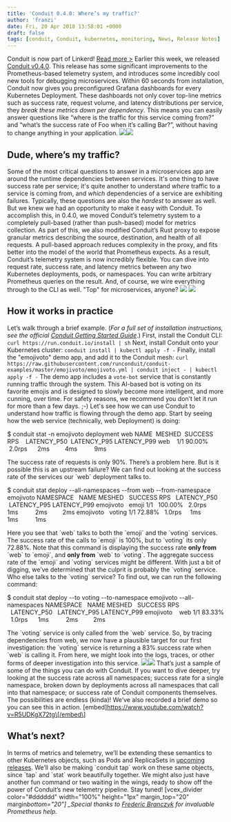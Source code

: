 ```yaml
---
title: 'Conduit 0.4.0: Where’s my traffic?'
author: 'franzi'
date: Fri, 20 Apr 2018 13:58:01 +0000
draft: false
tags: [conduit, Conduit, kubernetes, monitoring, News, Release Notes]
---
```


Conduit is now part of Linkerd! [Read more >](/2018/07/06/conduit-0-5-and-the-future/ 'Conduit is now part of Linkerd announcement') Earlier this week, we released [Conduit v0.4.0](https://github.com/runconduit/conduit/releases/tag/v0.4.0). This release has some significant improvements to the Prometheus-based telemetry system, and introduces some incredibly cool new tools for debugging microservices. Within 60 seconds from installation, Conduit now gives you preconfigured Grafana dashboards for every Kubernetes Deployment. These dashboards not only cover top-line metrics such as success rate, request volume, and latency distributions per service, they _break these metrics down per dependency_. This means you can easily answer questions like “where is the traffic for this service coming from?” and “what’s the success rate of Foo when it’s calling Bar?”, without having to change anything in your application. [![](https://blog.linkerd.io/wp-content/uploads/sites/3/2018/08/Pasted-image-at-2018_04_20-09_28-AM-1024x930-300x272.png)![](https://buoyant.io/wp-content/uploads/2018/04/Pasted-image-at-2018_04_20-09_28-AM-1024x930.png)](https://buoyant.io/wp-content/uploads/2018/04/Pasted-image-at-2018_04_20-09_28-AM.png)

## Dude, where’s my traffic?

Some of the most critical questions to answer in a microservices app are around the runtime dependencies between services. It's one thing to have success rate per service; it's quite another to understand _where_ traffic to a service is coming from, and _which_ dependencies of a service are exhibiting failures. Typically, these questions are also the _hardest_ to answer as well. But we knew we had an opportunity to make it easy with Conduit. To accomplish this, in 0.4.0, we moved Conduit’s telemetry system to a completely pull-based (rather than push-based) model for metrics collection. As part of this, we also modified Conduit’s Rust proxy to expose granular metrics describing the source, destination, and health of all requests. A pull-based approach reduces complexity in the proxy, and fits better into the model of the world that Prometheus expects. As a result, Conduit’s telemetry system is now incredibly flexible. You can dive into request rate, success rate, and latency metrics between any two Kubernetes deployments, pods, or namespaces. You can write arbitrary Prometheus queries on the result. And, of course, we wire everything through to the CLI as well. "Top" for microservices, anyone? ![](https://blog.linkerd.io/wp-content/uploads/sites/3/2018/08/dude-wheres-my-car.gif) ![](https://buoyant.io/wp-content/uploads/2018/04/dude-wheres-my-car.gif)

## How it works in practice

Let’s walk through a brief example. (_For a full set of installation instructions, see the official_ [_Conduit Getting Started Guide_](https://conduit.io/getting-started/).) First, install the Conduit CLI: `curl https://run.conduit.io/install | sh` Next, install Conduit onto your Kubernetes cluster: `conduit install | kubectl apply -f -` Finally, install the "emojivoto" demo app, and add it to the Conduit mesh: `curl https://raw.githubusercontent.com/runconduit/conduit-examples/master/emojivoto/emojivoto.yml | conduit inject - | kubectl apply -f -` The demo app includes a `vote-bot` service that is constantly running traffic through the system. This AI-based bot is voting on its favorite emojis and is designed to slowly become more intelligent, and more cunning, over time. For safety reasons, we recommend you don’t let it run for more than a few days. ;-) Let's see how we can use Conduit to understand how traffic is flowing through the demo app. Start by seeing how the web service (technically, web Deployment) is doing:

\$ conduit stat -n emojivoto deployment web NAME  MESHED  SUCCESS RPS    LATENCY_P50  LATENCY_P95 LATENCY_P99 web    1/1 90.00%  2.0rps      2ms         4ms          9ms

The success rate of requests is only 90%. There’s a problem here. But is it possible this is an upstream failure? We can find out looking at the success rate of the services our \`web\` deployment talks to.

\$ conduit stat deploy --all-namespaces --from web --from-namespace emojivoto NAMESPACE   NAME MESHED   SUCCESS RPS   LATENCY_P50  LATENCY_P95 LATENCY_P99 emojivoto   emoji 1/1   100.00%   2.0rps     1ms          2ms         2ms emojivoto   voting 1/1 72.88%   1.0rps     1ms         1ms          1ms

Here you see that \`web\` talks to both the \`emoji\` and the \`voting\` services. The success rate of the calls to \`emoji\` is 100%, but to \`voting\` its only 72.88%. Note that this command is displaying the success rate **only from** \`web\` to \`emoji\`, and **only from** \`web\` to \`voting\`. The aggregate success rate of the \`emoji\` and \`voting\` services might be different. With just a bit of digging, we’ve determined that the culprit is probably the \`voting\` service. Who else talks to the \`voting\` service? To find out, we can run the following command:

\$ conduit stat deploy --to voting --to-namespace emojivoto --all-namespaces NAMESPACE   NAME MESHED   SUCCESS RPS   LATENCY_P50   LATENCY_P95 LATENCY_P99 emojivoto    web 1/1 83.33%   1.0rps      1ms          2ms         2ms

The \`voting\` service is only called from the \`web\` service. So, by tracing dependencies from web, we now have a plausible target for our first investigation: the \`voting\` service is returning a 83% success rate when \`web\` is calling it. From here, we might look into the logs, traces, or other forms of deeper investigation into this service. ![](https://buoyant.io/wp-content/uploads/2018/04/dude_sweet.gif)![](https://blog.linkerd.io/wp-content/uploads/sites/3/2018/08/dude_sweet.gif) That’s just a sample of some of the things you can do with Conduit. If you want to dive deeper, try looking at the success rate across all namespaces; success rate for a single namespace, broken down by deployments across all namespaces that call into that namespace; or success rate of Conduit components themselves. The possibilities are endless (kinda)! We’ve also recorded a brief demo so you can see this in action. \[embed\]https://www.youtube.com/watch?v=R5UDKgX72tg\[/embed\]

## What’s next?

In terms of metrics and telemetry, we’ll be extending these semantics to other Kubernetes objects, such as Pods and ReplicaSets in [upcoming releases](https://conduit.io/roadmap). We’ll also be making \`conduit tap\` work on these same objects, since \`tap\` and \`stat\` work beautifully together. We might also just have another fun command or two waiting in the wings, ready to show off the power of Conduit’s new telemetry pipeline. Stay tuned! \[vcex_divider color="#dddddd" width="100%" height="1px" margin_top="20" margin*bottom="20"\] \_Special thanks to* [_Frederic Branczyk_](https://github.com/brancz) _for invaluable Prometheus help._
